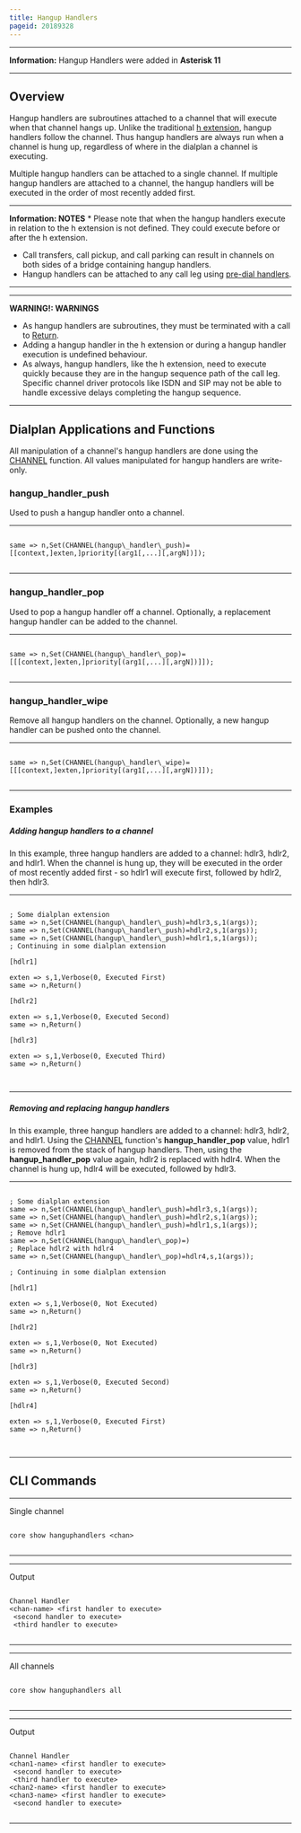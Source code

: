 ```yaml
---
title: Hangup Handlers
pageid: 20189328
---
```





---


**Information:**  Hangup Handlers were added in **Asterisk 11**

  



---


Overview
--------

Hangup handlers are subroutines attached to a channel that will execute when that channel hangs up. Unlike the traditional [h extension](/Deployment/Basic-PBX-Functionality/Auto-attendant-and-IVR-Menus/Handling-Special-Extensions), hangup handlers follow the channel. Thus hangup handlers are always run when a channel is hung up, regardless of where in the dialplan a channel is executing.

Multiple hangup handlers can be attached to a single channel. If multiple hangup handlers are attached to a channel, the hangup handlers will be executed in the order of most recently added first.




---


**Information: NOTES** * Please note that when the hangup handlers execute in relation to the h extension is not defined. They could execute before or after the h extension.
* Call transfers, call pickup, and call parking can result in channels on both sides of a bridge containing hangup handlers.
* Hangup handlers can be attached to any call leg using [pre-dial handlers](/Configuration/Dialplan/Subroutines/Pre-Dial-Handlers).
  



---




---

**WARNING!: WARNINGS**  
* As hangup handlers are subroutines, they must be terminated with a call to [Return](/Asterisk-11-Application_Return).
* Adding a hangup handler in the h extension or during a hangup handler execution is undefined behaviour.
* As always, hangup handlers, like the h extension, need to execute quickly because they are in the hangup sequence path of the call leg. Specific channel driver protocols like ISDN and SIP may not be able to handle excessive delays completing the hangup sequence.
  



---


Dialplan Applications and Functions
-----------------------------------

All manipulation of a channel's hangup handlers are done using the [CHANNEL](/Asterisk-11-Function_CHANNEL) function. All values manipulated for hangup handlers are write-only.

### hangup\_handler\_push

Used to push a hangup handler onto a channel.




---

  
  


```

same => n,Set(CHANNEL(hangup\_handler\_push)=[[context,]exten,]priority[(arg1[,...][,argN])]);


```



---


### hangup\_handler\_pop

Used to pop a hangup handler off a channel. Optionally, a replacement hangup handler can be added to the channel.




---

  
  


```

same => n,Set(CHANNEL(hangup\_handler\_pop)=[[[context,]exten,]priority[(arg1[,...][,argN])]]);


```



---


### hangup\_handler\_wipe

Remove all hangup handlers on the channel. Optionally, a new hangup handler can be pushed onto the channel.




---

  
  


```

same => n,Set(CHANNEL(hangup\_handler\_wipe)=[[[context,]exten,]priority[(arg1[,...][,argN])]]);


```



---


### Examples

##### Adding hangup handlers to a channel

In this example, three hangup handlers are added to a channel: hdlr3, hdlr2, and hdlr1. When the channel is hung up, they will be executed in the order of most recently added first - so hdlr1 will execute first, followed by hdlr2, then hdlr3.




---

  
  


```

; Some dialplan extension
same => n,Set(CHANNEL(hangup\_handler\_push)=hdlr3,s,1(args));
same => n,Set(CHANNEL(hangup\_handler\_push)=hdlr2,s,1(args));
same => n,Set(CHANNEL(hangup\_handler\_push)=hdlr1,s,1(args));
; Continuing in some dialplan extension

[hdlr1]

exten => s,1,Verbose(0, Executed First)
same => n,Return()

[hdlr2]

exten => s,1,Verbose(0, Executed Second)
same => n,Return()

[hdlr3]

exten => s,1,Verbose(0, Executed Third)
same => n,Return()



```



---


##### Removing and replacing hangup handlers

In this example, three hangup handlers are added to a channel: hdlr3, hdlr2, and hdlr1. Using the [CHANNEL](/Asterisk-11-Function_CHANNEL) function's **hangup\_handler\_pop** value, hdlr1 is removed from the stack of hangup handlers. Then, using the **hangup\_handler\_pop** value again, hdlr2 is replaced with hdlr4. When the channel is hung up, hdlr4 will be executed, followed by hdlr3.




---

  
  


```

; Some dialplan extension
same => n,Set(CHANNEL(hangup\_handler\_push)=hdlr3,s,1(args));
same => n,Set(CHANNEL(hangup\_handler\_push)=hdlr2,s,1(args));
same => n,Set(CHANNEL(hangup\_handler\_push)=hdlr1,s,1(args));
; Remove hdlr1
same => n,Set(CHANNEL(hangup\_handler\_pop)=)
; Replace hdlr2 with hdlr4
same => n,Set(CHANNEL(hangup\_handler\_pop)=hdlr4,s,1(args));

; Continuing in some dialplan extension

[hdlr1]

exten => s,1,Verbose(0, Not Executed)
same => n,Return()

[hdlr2]

exten => s,1,Verbose(0, Not Executed)
same => n,Return()

[hdlr3]

exten => s,1,Verbose(0, Executed Second)
same => n,Return()

[hdlr4]

exten => s,1,Verbose(0, Executed First)
same => n,Return()



```



---


CLI Commands
------------




---

  
Single channel  


```

core show hanguphandlers <chan>


```



---




---

  
Output  


```

Channel Handler
<chan-name> <first handler to execute>
 <second handler to execute>
 <third handler to execute>


```



---




---

  
All channels  


```

core show hanguphandlers all


```



---




---

  
Output  


```

Channel Handler
<chan1-name> <first handler to execute>
 <second handler to execute>
 <third handler to execute>
<chan2-name> <first handler to execute>
<chan3-name> <first handler to execute>
 <second handler to execute>


```



---


